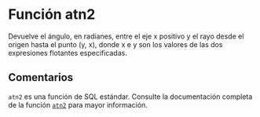 ﻿---
SidebarGroup: "Funciones matemáticas"
Autogenerated: true
---

# Función  atn2

Devuelve el ángulo, en radianes, entre el eje x positivo y el rayo desde el origen hasta el punto (y, x), donde x e y son los valores de las dos expresiones flotantes especificadas.

## Comentarios 

`atn2` es una función de SQL estándar. Consulte la documentación completa de la función [`atn2`](https://learn.microsoft.com/es-es/sql/t-sql/functions/atn2-transact-sql) para mayor información.
